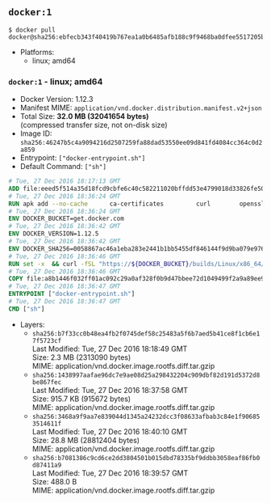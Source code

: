 ## `docker:1`

```console
$ docker pull docker@sha256:ebfecb343f40419b767ea1a0b6485afb188c9f9468ba0dfee5517205bbb3867d
```

-	Platforms:
	-	linux; amd64

### `docker:1` - linux; amd64

-	Docker Version: 1.12.3
-	Manifest MIME: `application/vnd.docker.distribution.manifest.v2+json`
-	Total Size: **32.0 MB (32041654 bytes)**  
	(compressed transfer size, not on-disk size)
-	Image ID: `sha256:46247b5c4a9094216d2507259fa88dad53550ee09d841fd4084cc364c0d2a859`
-	Entrypoint: `["docker-entrypoint.sh"]`
-	Default Command: `["sh"]`

```dockerfile
# Tue, 27 Dec 2016 18:17:13 GMT
ADD file:eeed5f514a35d18fcd9cbfe6c40c582211020bffdd53e4799018d33826fe5067 in / 
# Tue, 27 Dec 2016 18:36:24 GMT
RUN apk add --no-cache 		ca-certificates 		curl 		openssl
# Tue, 27 Dec 2016 18:36:24 GMT
ENV DOCKER_BUCKET=get.docker.com
# Tue, 27 Dec 2016 18:36:42 GMT
ENV DOCKER_VERSION=1.12.5
# Tue, 27 Dec 2016 18:36:42 GMT
ENV DOCKER_SHA256=0058867ac46a1eba283e2441b1bb5455df846144f9d9ba079e97655399d4a2c6
# Tue, 27 Dec 2016 18:36:46 GMT
RUN set -x 	&& curl -fSL "https://${DOCKER_BUCKET}/builds/Linux/x86_64/docker-${DOCKER_VERSION}.tgz" -o docker.tgz 	&& echo "${DOCKER_SHA256} *docker.tgz" | sha256sum -c - 	&& tar -xzvf docker.tgz 	&& mv docker/* /usr/local/bin/ 	&& rmdir docker 	&& rm docker.tgz 	&& docker -v
# Tue, 27 Dec 2016 18:36:46 GMT
COPY file:a8b1446f032ff01ac092c29a0af328f0b9d47bbee72d1049499f2a9a89ee988a in /usr/local/bin/ 
# Tue, 27 Dec 2016 18:36:47 GMT
ENTRYPOINT ["docker-entrypoint.sh"]
# Tue, 27 Dec 2016 18:36:47 GMT
CMD ["sh"]
```

-	Layers:
	-	`sha256:b7f33cc0b48ea4fb2f0745def58c25483a5f6b7aed5b41ce8f1cb6e17f5723cf`  
		Last Modified: Tue, 27 Dec 2016 18:18:49 GMT  
		Size: 2.3 MB (2313090 bytes)  
		MIME: application/vnd.docker.image.rootfs.diff.tar.gzip
	-	`sha256:1438997aafae96dc7e9ae08d25a298432204c909dbf82d191d5372d8be867fec`  
		Last Modified: Tue, 27 Dec 2016 18:37:58 GMT  
		Size: 915.7 KB (915672 bytes)  
		MIME: application/vnd.docker.image.rootfs.diff.tar.gzip
	-	`sha256:3468a9f9aa7e839044d1345a24232dcc3f08633afbab3c84e1f906853514611f`  
		Last Modified: Tue, 27 Dec 2016 18:40:10 GMT  
		Size: 28.8 MB (28812404 bytes)  
		MIME: application/vnd.docker.image.rootfs.diff.tar.gzip
	-	`sha256:b7081386c9cd6ce2dd3804501b015dbd78335bf9ddbb3058eaf86fb0d87411a9`  
		Last Modified: Tue, 27 Dec 2016 18:39:57 GMT  
		Size: 488.0 B  
		MIME: application/vnd.docker.image.rootfs.diff.tar.gzip
